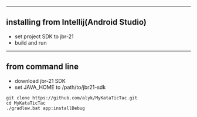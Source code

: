 -----
installing from Intellij(Android Studio)
-----
- set project SDK to jbr-21
- build and run
-----
from command line
-----

- download jbr-21 SDK
- set JAVA_HOME to /path/to/jbr21-sdk


```
git clone https://github.com/alyk/MyKataTicTac.git
cd MyKataTicTac
./gradlew.bat app:installDebug
```
